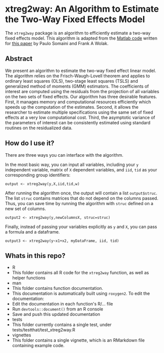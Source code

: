 # xtreg2way: An Algorithm to Estimate the Two-Way Fixed Effects Model 

The `xtreg2way` package is an algorithm to efficiently estimate a two-way fixed effects model.  This algorithm is adapted from the [Matlab code](https://soma.people.stanford.edu/research) written for [this paper](https://soma.people.stanford.edu/sites/g/files/sbiybj4171/f/jem-2014-0008.pdf) by Paulo Somaini and Frank A Wolak.  

## Abstract
We present an algorithm to estimate the two-way fixed effect linear model. The algorithm relies on
the Frisch-Waugh-Lovell theorem and applies to ordinary least squares (OLS), two-stage least squares (TSLS)
and generalized method of moments (GMM) estimators. The coefficients of interest are computed using the
residuals from the projection of all variables on the two sets of fixed effects. Our algorithm has three desirable
features. First, it manages memory and computational resources efficiently which speeds up the computation of the estimates. Second, it allows the researcher to estimate multiple specifications using the same set
of fixed effects at a very low computational cost. Third, the asymptotic variance of the parameters of interest
can be consistently estimated using standard routines on the residualized data. 

## How do I use it?

There are three ways you can interface with the algorithm.

In the most basic way, you can input all variables, including your `y` independent variable, matrix of `X` dependent variables, and `iid`, `tid` as your corresponding group identifiers:

`output <- xtreg2way(y,X,iid,tid,w)`

After running the algorithm once, the output will contain a list `output$struc`.  The list `struc` contains matrices that do not depend on the columns passed.  Thus, you can save time by running the algorithm with `struc` defined on a new set of columns.

`output2 <- xtreg2way(y,newColumnsX, struc=struc)`

Finally, instead of passing your variables explicitly as `y` and `X`, you can pass a formula and a dataframe.

`output3 <- xtreg2way(y~x1+x2, myDataFrame, iid, tid)`

## Whats in this repo?

* R
 * This folder contains all R code for the `xtreg2way` function, as well as helper functions
* man
 * This folder contains function documentation.
 * This documentation is automatically built using `roxygen2`. To edit the documentation:
  * Edit the documentation in each function's R/... file
  * Run `devtools::document()` from an R console
  * Save and push this updated documentation
* tests
 * This folder currently contains a single test, under tests/testthat/test_xtreg2way.R
* vignettes
 * This folder contains a single vignette, which is an RMarkdown file containing example code.
